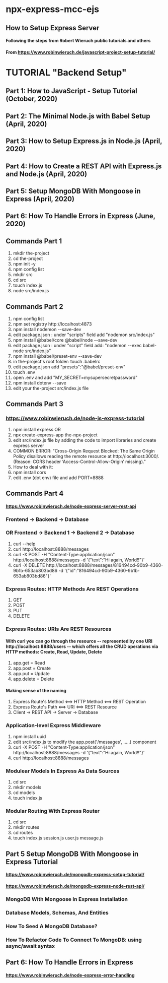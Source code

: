 # npx-express-mcc-ejs
## How to Setup Express Server
#### Following the steps from Robert Wieruch public tutorials and others
#### From https://www.robinwieruch.de/javascript-project-setup-tutorial/
# TUTORIAL "Backend Setup"
## Part 1: How to JavaScript - Setup Tutorial (October, 2020)
## Part 2: The Minimal Node.js with Babel Setup (April, 2020)
## Part 3: How to Setup Express.js in Node.js (April, 2020)
## Part 4: How to Create a REST API with Express.js and Node.js (April, 2020)
## Part 5: Setup MongoDB With Mongoose in Express (April, 2020)
## Part 6: How To Handle Errors in Express (June, 2020)
## Commands Part 1
1)  mkdir the-project
2)   cd the-project
3)   npm init -y
4)   npm config list
5)   mkdir src
6)   cd src
7)   touch index.js
8)   node src/index.js
## Commands Part 2
1) npm config list
2) npm set registry http://localhost:4873
3) npm install nodemon --save-dev
4) edit package.json : under "scripts" field add "nodemon src/index.js"
5) npm install @babel/core @babel/node --save-dev
6) edit package.json : under "script" field add: "nodemon --exec babel-node src/index.js"
7) npm install @babel/preset-env --save-dev
8) in the-project's root folder: touch .babelrc
9) edit package.json add "presets":"@babel/preset-env"
10) touch .env
11) open .env and add "MY_SECRET=mysupersecretpassword"
12) npm install dotenv --save
13) edit your the-project src/index.js file
## Commands Part 3
### https://www.robinwieruch.de/node-js-express-tutorial
1) npm install express OR 
2) npx create-express-app the-npx-project
3) edit src/index.js file by adding the code to import libraries and create express server
4) COMMON ERROR: "Cross-Origin Request Blocked: The Same Origin Policy disallows reading the remote resource at http://localhost:3000/. (Reason: CORS header ‘Access-Control-Allow-Origin’ missing)."
5) How to deal with it:
6) npm install cors
7) edit .env (dot env) file and add PORT=8888
## Commands Part 4
#### https://www.robinwieruch.de/node-express-server-rest-api
### Frontend -> Backend -> Database
### OR Frontend -> Backend 1 -> Backend 2 -> Database
1) curl --help
2) curl http://localhost:8888/messages
3) curl -X POST -H "Content-Type:application/json" http://localhost:8888/messages -d '{"text":"Hi again, World!!"}'
4) curl -X DELETE http://localhost:8888/messages/816494cd-90b9-4360-9b1b-653ab803bd86 -d '{"id":"816494cd-90b9-4360-9b1b-653ab803bd86"}'
### Express Routes: HTTP Methods Are REST Operations
1) GET
2) POST
3) PUT
4) DELETE
### Express Routes: URIs Are REST Resources
#### With curl you can go through the resource -- represented by one URI http://localhost:8888/users -- which offers all the CRUD operations via HTTP methods: Create, Read, Update, Delete
1) app.get = Read
2) app.post = Create
3) app.put = Update
4) app.delete = Delete
#### Making sense of the naming
1) Express Route's Method <==> HTTP Method <==> REST Operation
2) Express Route's Path <==> URI <==> REST Resource
3) Client -> REST API -> Server -> Database
### Application-level Express Middleware
1) npm install uuid
2) edit src/index.js to modify the app.post('/messages', .....) component
3) curl -X POST -H "Content-Type:application/json" http://localhost:8888/messages -d '{"text":"Hi again, World!!"}'
4) curl http://localhost:8888/messages
### Modulear Models In Express As Data Sources
1) cd src
2) mkdir models
3) cd models
4) touch index.js
### Modular Routing With Express Router
1) cd src
2) mkdir routes
3) cd routes
4) touch index.js session.js user.js message.js

## Part 5 Setup MongoDB With Mongoose in Express Tutorial
#### https://www.robinwieruch.de/mongodb-express-setup-tutorial/
#### https://www.robinwieruch.de/mongodb-express-node-rest-api/
### MongoDB With Mongoose In Express Installation
### Database Models, Schemas, And Entities
### How To Seed A MongoDB Database?
### How To Refactor Code To Connect To MongoDB: using async/await syntax

## Part 6: How To Handle Errors in Express
#### https://www.robinwieruch.de/node-express-error-handling


 


